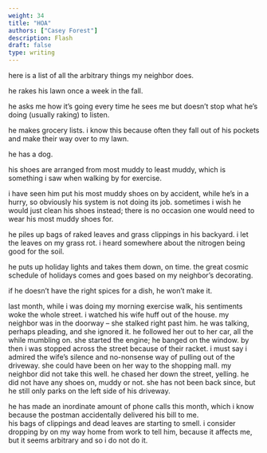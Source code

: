 ```yaml
---
weight: 34
title: "HOA"
authors: ["Casey Forest"]
description: Flash
draft: false
type: writing
---
```


here is a list of all the arbitrary things my neighbor does.  

he rakes his lawn once a week in the fall.  

he asks me how it’s going every time he sees me but doesn’t stop what he’s doing (usually raking) to listen.  

he makes grocery lists. i know this because often they fall out of his pockets and make their way over to my lawn.  

he has a dog.  

his shoes are arranged from most muddy to least muddy, which is something i saw when walking by for exercise.  

i have seen him put his most muddy shoes on by accident, while he’s in a hurry, so obviously his system is not doing its job. sometimes i wish he would just clean his shoes instead; there is no occasion one would need to wear his most muddy shoes for.  

he piles up bags of raked leaves and grass clippings in his backyard. i let the leaves on my grass rot. i heard somewhere about the nitrogen being good for the soil.

he puts up holiday lights and takes them down, on time. the great cosmic schedule of holidays comes and goes based on my neighbor’s decorating.  

if he doesn’t have the right spices for a dish, he won’t make it.  

last month, while i was doing my morning exercise walk, his sentiments woke the whole street. i watched his wife huff out of the house. my neighbor was in the doorway – she stalked right past him. he was talking, perhaps pleading, and she ignored it. he followed her out to her car, all the while mumbling on. she started the engine; he banged on the window. by then i was stopped across the street because of their racket. i must say i admired the wife’s silence and no-nonsense way of pulling out of the driveway. she could have been on her way to the shopping mall. my neighbor did not take this well. he chased her down the street, yelling. he did not have any shoes on, muddy or not. she has not been back since, but he still only parks on the left side of his driveway.  

he has made an inordinate amount of phone calls this month, which i know because the postman accidentally delivered his bill to me.    
his bags of clippings and dead leaves are starting to smell. i consider dropping by on my way home from work to tell him, because it affects me, but it seems arbitrary and so i do not do it.  